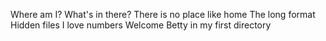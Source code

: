 Where am I?
What's in there?
There is no place like home
The long format
Hidden files
I love numbers
Welcome
Betty in my first directory
